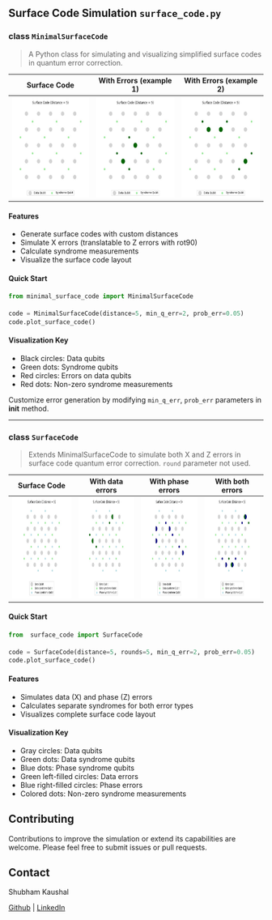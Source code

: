 ## Surface Code Simulation `surface_code.py`

### class `MinimalSurfaceCode`

> A Python class for simulating and visualizing simplified surface codes in quantum error correction.

|                    Surface Code                    |              With Errors (example 1)               |              With Errors (example 2)               |
| :------------------------------------------------: | :------------------------------------------------: | :------------------------------------------------: |
| <img src="images/image0.jpg" width=200 height=200> | <img src="images/image1.jpg" width=200 height=200> | <img src="images/image2.jpg" width=200 height=200> |

#### Features

- Generate surface codes with custom distances
- Simulate X errors (translatable to Z errors with rot90)
- Calculate syndrome measurements
- Visualize the surface code layout

#### Quick Start

```python
from minimal_surface_code import MinimalSurfaceCode

code = MinimalSurfaceCode(distance=5, min_q_err=2, prob_err=0.05)
code.plot_surface_code()
```

#### Visualization Key

- Black circles: Data qubits
- Green dots: Syndrome qubits
- Red circles: Errors on data qubits
- Red dots: Non-zero syndrome measurements

Customize error generation by modifying `min_q_err`, `prob_err` parameters in __init__ method.

---

### class `SurfaceCode`

> Extends MinimalSurfaceCode to simulate both X and Z errors in surface code quantum error correction.
> `round` parameter not used.

|                     Surface Code                      |                   With data errors                    |                   With phase errors                   |                   With both errors                    |
| :---------------------------------------------------: | :---------------------------------------------------: | :---------------------------------------------------: | :---------------------------------------------------: |
| <img src="images/sc_image0.jpg" width=200 height=200> | <img src="images/sc_image1.jpg" width=200 height=200> | <img src="images/sc_image2.jpg" width=200 height=200> | <img src="images/sc_image3.jpg" width=200 height=200> |


#### Quick Start
```python
from  surface_code import SurfaceCode

code = SurfaceCode(distance=5, rounds=5, min_q_err=2, prob_err=0.05)
code.plot_surface_code()
```

#### Features

- Simulates data (X) and phase (Z) errors
- Calculates separate syndromes for both error types
- Visualizes complete surface code layout

#### Visualization Key

- Gray circles: Data qubits
- Green dots: Data syndrome qubits
- Blue dots: Phase syndrome qubits
- Green left-filled circles: Data errors
- Blue right-filled circles: Phase errors
- Colored dots: Non-zero syndrome measurements

## Contributing

Contributions to improve the simulation or extend its capabilities are welcome. Please feel free to submit issues or pull requests.

## Contact

Shubham Kaushal

[Github](https://github.com/shubhamkaushal765) | [LinkedIn](https://www.linkedin.com/in/kaushalshubham/)